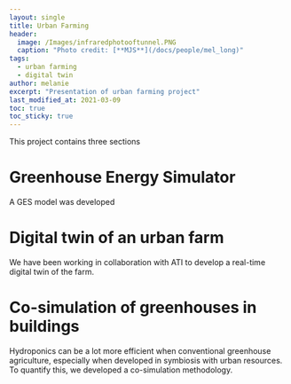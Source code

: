 ```yaml
---
layout: single
title: Urban Farming
header:
  image: /Images/infraredphotooftunnel.PNG
  caption: "Photo credit: [**MJS**](/docs/people/mel_long)"
tags:
  - urban farming
  - digital twin
author: melanie
excerpt: "Presentation of urban farming project"
last_modified_at: 2021-03-09
toc: true
toc_sticky: true
---
```




This project contains three sections

# Greenhouse Energy Simulator

A GES model was developed

# Digital twin of an urban farm

We have been working in collaboration with ATI to develop a real-time digital twin of the farm.

# Co-simulation of greenhouses in buildings

Hydroponics can be a lot more efficient when conventional greenhouse agriculture, especially when developed in symbiosis with urban resources. To quantify this, we developed a co-simulation methodology. 